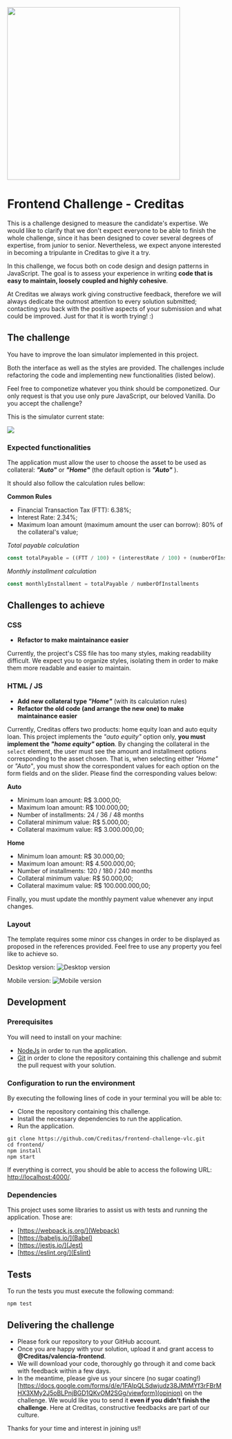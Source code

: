 <img src="https://www.creditas.com.br/static/images/logo-creditas-color-8367919c2a.svg" width="400">

# Frontend Challenge - Creditas

This is a challenge designed to measure the candidate's expertise.
We would like to clarify that we don't expect everyone to be able to finish the whole challenge, since it has been designed to cover several degrees of expertise, from junior to senior.
Nevertheless, we expect anyone interested in becoming a tripulante in Creditas to give it a try.

In this challenge, we focus both on code design and design patterns in JavaScript. The goal is to assess your experience in writing **code that is easy to maintain, loosely coupled and highly cohesive**.

At Creditas we always work giving constructive feedback, therefore we will always dedicate the outmost attention to every solution submitted; contacting you back with the positive aspects of your submission and what could be improved. Just for that it is worth trying! :)

## The challenge

You have to improve the loan simulator implemented in this project.

Both the interface as well as the styles are provided. The challenges include refactoring the code and implementing new functionalities (listed below).

Feel free to componetize whatever you think should be componetized. Our only request is that you use only pure JavaScript, our beloved Vanilla. Do you accept the challenge?

This is the simulator current state:

<img style="display: block; margin: 0 auto;" src="./layout_en.png">


### Expected functionalities

The application must allow the user to choose the asset to be used as collateral:
***"Auto"*** or ***"Home"*** (the default option is ***"Auto"*** ).

It should also follow the calculation rules bellow:

**Common Rules**
- Financial Transaction Tax (FTT): 6.38%;
- Interest Rate: 2.34%;
- Maximum loan amount (maximum amount the user can borrow): 80% of the collateral's value;

*Total payable calculation*

```javascript
const totalPayable = ((FTT / 100) + (interestRate / 100) + (numberOfInstallments / 1000) + 1) * loanAmount
```

*Monthly installment calculation*

```javascript
const monthlyInstallment = totalPayable / numberOfInstallments
```

## Challenges to achieve

### CSS
* **Refactor to make maintainance easier** 

Currently, the project's CSS file has too many styles, making readability difficult. We expect you to organize styles, isolating them in order to make them more readable and easier to maintain.

### HTML / JS
* **Add new collateral type _"Home"_** (with its calculation rules) 
* **Refactor the old code (and arrange the new one) to make maintainance easier** 

Currently, Creditas offers two products: home equity loan and auto equity loan. This project implements the *"auto equity"* option only, **you must implement the *"home equity"* option**.
By changing the collateral in the `select` element, the user must see the amount and installment options corresponding to the asset chosen. That is, when selecting either _"Home"_ or _"Auto"_, you must show the correspondent values for each option on the form fields and on the slider.
Please find the corresponding values below:

**Auto**
- Minimum loan amount: R$ 3.000,00;
- Maximum loan amount: R$ 100.000,00;
- Number of installments: 24 / 36 / 48 months
- Collateral minimum value: R$ 5.000,00;
- Collateral maximum value: R$ 3.000.000,00;

**Home**
- Minimum loan amount: R$ 30.000,00;
- Maximum loan amount: R$ 4.500.000,00;
- Number of installments: 120 / 180 / 240 months
- Collateral minimum value: R$ 50.000,00;
- Collateral maximum value: R$ 100.000.000,00;

Finally, you must update the monthly payment value whenever any input changes.

### Layout
The template requires some minor css changes in order to be displayed as proposed in the references provided. Feel free to use any property you feel like to achieve so.

Desktop version:
![Desktop version](./desktop-layout.png)

Mobile version:
![Mobile version](./mobile-layout.png)

## Development

### Prerequisites

You will need to install on your machine:
- [NodeJs](https://nodejs.org/en/) in order to run the application.
- [Git](https://git-scm.com/book/en/v2/Getting-Started-Installing-Git) in order to clone the repository containing this challenge and submit the pull request with your solution.

### Configuration to run the environment

By executing the following lines of code in your terminal you will be able to:
- Clone the repository containing this challenge.
- Install the necessary dependencies to run the application.
- Run the application.

```shell
git clone https://github.com/Creditas/frontend-challenge-vlc.git
cd frontend/
npm install
npm start
```

If everything is correct, you should be able to access the following URL: [http://localhost:4000/](http://localhost:4000/).

### Dependencies

This project uses some libraries to assist us with tests and running the application. Those are: 
- [https://webpack.js.org/](Webpack)
- [https://babeljs.io/](Babel)
- [https://jestjs.io/](Jest)
- [https://eslint.org/](Eslint)

## Tests

To run the tests you must execute the following command:

```shell
npm test
```

## Delivering the challenge

- Please fork our repository to your GitHub account.
- Once you are happy with your solution, upload it and grant access to **@Creditas/valencia-frontend**.
- We will download your code, thoroughly go through it and come back with feedback within a few days.
- In the meantime, please give us your sincere (no sugar coating!) [https://docs.google.com/forms/d/e/1FAIpQLSdwjudz38JMtMYf3rFBrMHX3XMy2J5oBLPnjBGD1QKvOM2SGg/viewform](opinion) on the challenge.
We would like you to send it **even if you didn't finish the challenge**. Here at Creditas, constructive feedbacks are part of our culture.

Thanks for your time and interest in joining us!!
